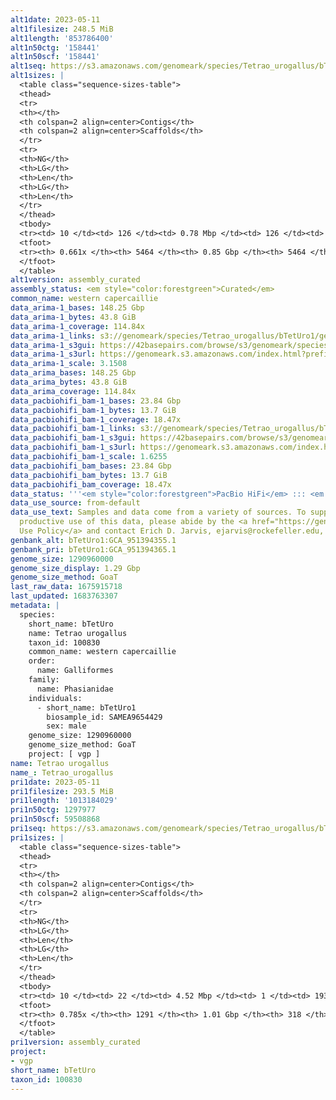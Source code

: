 ```yaml
---
alt1date: 2023-05-11
alt1filesize: 248.5 MiB
alt1length: '853786400'
alt1n50ctg: '158441'
alt1n50scf: '158441'
alt1seq: https://s3.amazonaws.com/genomeark/species/Tetrao_urogallus/bTetUro1/assembly_curated/bTetUro1.alt.cur.20230511.fasta.gz
alt1sizes: |
  <table class="sequence-sizes-table">
  <thead>
  <tr>
  <th></th>
  <th colspan=2 align=center>Contigs</th>
  <th colspan=2 align=center>Scaffolds</th>
  </tr>
  <tr>
  <th>NG</th>
  <th>LG</th>
  <th>Len</th>
  <th>LG</th>
  <th>Len</th>
  </tr>
  </thead>
  <tbody>
  <tr><td> 10 </td><td> 126 </td><td> 0.78 Mbp </td><td> 126 </td><td> 0.78 Mbp </td></tr><tr><td> 20 </td><td> 334 </td><td> 0.52 Mbp </td><td> 334 </td><td> 0.52 Mbp </td></tr><tr><td> 30 </td><td> 630 </td><td> 377.05 Kbp </td><td> 630 </td><td> 377.05 Kbp </td></tr><tr><td> 40 </td><td> 1042 </td><td> 257.56 Kbp </td><td> 1042 </td><td> 257.56 Kbp </td></tr><tr style="background-color:#cccccc;"><td> 50 </td><td> 1680 </td><td> 158.44 Kbp </td><td> 1680 </td><td> 158.44 Kbp </td></tr><tr><td> 60 </td><td> 2979 </td><td> 59.00 Kbp </td><td> 2979 </td><td> 59.00 Kbp </td></tr><tr><td> 70 </td><td> 0 </td><td>  </td><td> 0 </td><td>  </td></tr><tr><td> 80 </td><td> 0 </td><td>  </td><td> 0 </td><td>  </td></tr><tr><td> 90 </td><td> 0 </td><td>  </td><td> 0 </td><td>  </td></tr><tr><td> 100 </td><td> 0 </td><td>  </td><td> 0 </td><td>  </td></tr></tbody>
  <tfoot>
  <tr><th> 0.661x </th><th> 5464 </th><th> 0.85 Gbp </th><th> 5464 </th><th> 0.85 Gbp </th></tr>
  </tfoot>
  </table>
alt1version: assembly_curated
assembly_status: <em style="color:forestgreen">Curated</em>
common_name: western capercaillie
data_arima-1_bases: 148.25 Gbp
data_arima-1_bytes: 43.8 GiB
data_arima-1_coverage: 114.84x
data_arima-1_links: s3://genomeark/species/Tetrao_urogallus/bTetUro1/genomic_data/arima/<br>
data_arima-1_s3gui: https://42basepairs.com/browse/s3/genomeark/species/Tetrao_urogallus/bTetUro1/genomic_data/arima/
data_arima-1_s3url: https://genomeark.s3.amazonaws.com/index.html?prefix=species/Tetrao_urogallus/bTetUro1/genomic_data/arima/
data_arima-1_scale: 3.1508
data_arima_bases: 148.25 Gbp
data_arima_bytes: 43.8 GiB
data_arima_coverage: 114.84x
data_pacbiohifi_bam-1_bases: 23.84 Gbp
data_pacbiohifi_bam-1_bytes: 13.7 GiB
data_pacbiohifi_bam-1_coverage: 18.47x
data_pacbiohifi_bam-1_links: s3://genomeark/species/Tetrao_urogallus/bTetUro1/genomic_data/pacbio_hifi/<br>
data_pacbiohifi_bam-1_s3gui: https://42basepairs.com/browse/s3/genomeark/species/Tetrao_urogallus/bTetUro1/genomic_data/pacbio_hifi/
data_pacbiohifi_bam-1_s3url: https://genomeark.s3.amazonaws.com/index.html?prefix=species/Tetrao_urogallus/bTetUro1/genomic_data/pacbio_hifi/
data_pacbiohifi_bam-1_scale: 1.6255
data_pacbiohifi_bam_bases: 23.84 Gbp
data_pacbiohifi_bam_bytes: 13.7 GiB
data_pacbiohifi_bam_coverage: 18.47x
data_status: '''<em style="color:forestgreen">PacBio HiFi</em> ::: <em style="color:forestgreen">Arima</em>'''
data_use_source: from-default
data_use_text: Samples and data come from a variety of sources. To support fair and
  productive use of this data, please abide by the <a href="https://genome10k.soe.ucsc.edu/data-use-policies/">Data
  Use Policy</a> and contact Erich D. Jarvis, ejarvis@rockefeller.edu, with any questions.
genbank_alt: bTetUro1:GCA_951394355.1
genbank_pri: bTetUro1:GCA_951394365.1
genome_size: 1290960000
genome_size_display: 1.29 Gbp
genome_size_method: GoaT
last_raw_data: 1675915718
last_updated: 1683763307
metadata: |
  species:
    short_name: bTetUro
    name: Tetrao urogallus
    taxon_id: 100830
    common_name: western capercaillie
    order:
      name: Galliformes
    family:
      name: Phasianidae
    individuals:
      - short_name: bTetUro1
        biosample_id: SAMEA9654429
        sex: male
    genome_size: 1290960000
    genome_size_method: GoaT
    project: [ vgp ]
name: Tetrao urogallus
name_: Tetrao_urogallus
pri1date: 2023-05-11
pri1filesize: 293.5 MiB
pri1length: '1013184029'
pri1n50ctg: 1297977
pri1n50scf: 59508868
pri1seq: https://s3.amazonaws.com/genomeark/species/Tetrao_urogallus/bTetUro1/assembly_curated/bTetUro1.pri.cur.20230511.fasta.gz
pri1sizes: |
  <table class="sequence-sizes-table">
  <thead>
  <tr>
  <th></th>
  <th colspan=2 align=center>Contigs</th>
  <th colspan=2 align=center>Scaffolds</th>
  </tr>
  <tr>
  <th>NG</th>
  <th>LG</th>
  <th>Len</th>
  <th>LG</th>
  <th>Len</th>
  </tr>
  </thead>
  <tbody>
  <tr><td> 10 </td><td> 22 </td><td> 4.52 Mbp </td><td> 1 </td><td> 193.92 Mbp </td></tr><tr><td> 20 </td><td> 55 </td><td> 3.44 Mbp </td><td> 2 </td><td> 110.12 Mbp </td></tr><tr><td> 30 </td><td> 98 </td><td> 2.56 Mbp </td><td> 3 </td><td> 93.28 Mbp </td></tr><tr><td> 40 </td><td> 158 </td><td> 1.84 Mbp </td><td> 5 </td><td> 71.40 Mbp </td></tr><tr style="background-color:#cccccc;"><td> 50 </td><td> 240 </td><td style="background-color:#88ff88;"> 1.30 Mbp </td><td> 7 </td><td style="background-color:#88ff88;"> 59.51 Mbp </td></tr><tr><td> 60 </td><td> 356 </td><td> 0.94 Mbp </td><td> 10 </td><td> 23.44 Mbp </td></tr><tr><td> 70 </td><td> 535 </td><td> 0.54 Mbp </td><td> 17 </td><td> 14.53 Mbp </td></tr><tr><td> 80 </td><td> 0 </td><td>  </td><td> 0 </td><td>  </td></tr><tr><td> 90 </td><td> 0 </td><td>  </td><td> 0 </td><td>  </td></tr><tr><td> 100 </td><td> 0 </td><td>  </td><td> 0 </td><td>  </td></tr></tbody>
  <tfoot>
  <tr><th> 0.785x </th><th> 1291 </th><th> 1.01 Gbp </th><th> 318 </th><th> 1.01 Gbp </th></tr>
  </tfoot>
  </table>
pri1version: assembly_curated
project:
- vgp
short_name: bTetUro
taxon_id: 100830
---
```

